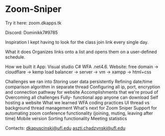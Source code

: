# Zoom-Sniper
Try it here: zoom.dkapps.tk

Discord: Dominikk7#9785

Inspiration
I kept having to look for the class join link every single day.

What it does
Organizes links onto a list and opens them on a user-defined schedule.

How we built it
App: Visual studio C# WFA .net4.6. Website: free domain -> cloudflare -> kemp load balancer -> server -> vm -> xampp -> html+css

Challenges we ran into
Storing user data persistently
Refining date/time comparison algorithm in separate thread
Configuring all ip, port, encryption and connection pathway for website
Accomplishments that we're proud of
Overcoming all challenges
Fully- functional app anyone can download
Self hosting a website
What we learned
WFA coding practices
UI thread vs background thread management
What's next for Zoom Sniper
Support for automating zoom conference functionality (joining, muting, leaving after time)
Mobile version
Sorting functionality
Meeting statistics

Contacts:
dkapuscinski@ufl.edu
aszti.chadzynski@ufl.edu
